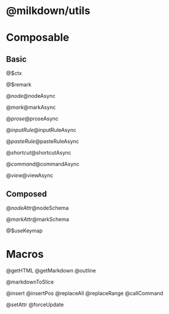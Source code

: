 # @milkdown/utils

# Composable

## Basic

@$ctx

@$remark

@$node
@$nodeAsync

@$mark
@$markAsync

@$prose
@$proseAsync

@$inputRule
@$inputRuleAsync

@$pasteRule
@$pasteRuleAsync

@$shortcut
@$shortcutAsync

@$command
@$commandAsync

@$view
@$viewAsync

## Composed

@$nodeAttr
@$nodeSchema

@$markAttr
@$markSchema

@$useKeymap

# Macros

@getHTML
@getMarkdown
@outline

@markdownToSlice

@insert
@insertPos
@replaceAll
@replaceRange
@callCommand

@setAttr
@forceUpdate
